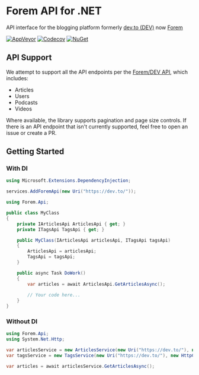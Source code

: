 # Forem API for .NET
API interface for the blogging platform formerly [dev.to (DEV)](https://dev.to/) now [Forem](https://www.forem.com/) 

[![AppVeyor](https://img.shields.io/appveyor/ci/Turnerj/forem-dotnet/master.svg)](https://ci.appveyor.com/project/Turnerj/forem-dotnet)
[![Codecov](https://img.shields.io/codecov/c/github/turnerj/forem-dotnet/master.svg)](https://codecov.io/gh/turnerj/forem-dotnet)
[![NuGet](https://img.shields.io/nuget/v/DevTo.Api.svg)](https://www.nuget.org/packages/DevTo.Api)

## API Support

We attempt to support all the API endpoints per the [Forem/DEV API](https://docs.dev.to/api/), which includes:

- Articles
- Users
- Podcasts
- Videos

Where available, the library supports pagination and page size controls.
If there is an API endpoint that isn't currently supported, feel free to open an issue or create a PR.

## Getting Started

### With DI

```csharp
using Microsoft.Extensions.DependencyInjection;

services.AddForemApi(new Uri("https://dev.to/"));
```

```csharp
using Forem.Api;

public class MyClass
{
	private IArticlesApi ArticlesApi { get; }
	private ITagsApi TagsApi { get; }

	public MyClass(IArticlesApi articlesApi, ITagsApi tagsApi)
	{
		ArticlesApi = articlesApi;
		TagsApi = tagsApi;
	}

	public async Task DoWork()
	{
		var articles = await ArticlesApi.GetArticlesAsync();
		
		// Your code here...
	}
}
```

### Without DI

```csharp
using Forem.Api;
using System.Net.Http;

var articlesService = new ArticlesService(new Uri("https://dev.to/"), new HttpClient());
var tagsService = new TagsService(new Uri("https://dev.to/"), new HttpClient());

var articles = await articlesService.GetArticlesAsync();
```
